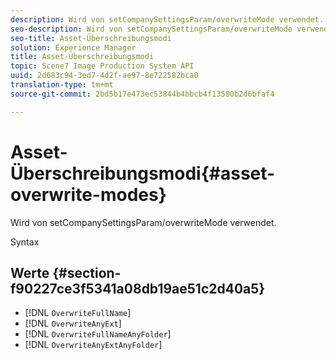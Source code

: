 ```yaml
---
description: Wird von setCompanySettingsParam/overwriteMode verwendet.
seo-description: Wird von setCompanySettingsParam/overwriteMode verwendet.
seo-title: Asset-Überschreibungsmodi
solution: Experience Manager
title: Asset-Überschreibungsmodi
topic: Scene7 Image Production System API
uuid: 2d683c94-3ed7-4d2f-ae97-8e722582bca0
translation-type: tm+mt
source-git-commit: 2bd5b17e473ec53844b4bbcb4f13580b2d6bfaf4

---
```



# Asset-Überschreibungsmodi{#asset-overwrite-modes}

Wird von setCompanySettingsParam/overwriteMode verwendet.

Syntax

## Werte {#section-f90227ce3f5341a08db19ae51c2d40a5}

* [!DNL `OverwriteFullName`]
* [!DNL `OverwriteAnyExt`]
* [!DNL `OverwriteFullNameAnyFolder`]
* [!DNL `OverwriteAnyExtAnyFolder`]

